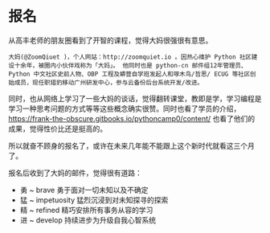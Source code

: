 # 报名

从高丰老师的朋友圈看到了开智的课程，觉得大妈很强很有意思。

```大妈(@ZoomQiuet )，个人网站：http://zoomquiet.io 。因热心维护 Python 社区建设十余年，被圈内小伙伴戏称为「大妈」。 他同时也是 python-cn 邮件组12年管理员、Python 中文社区史前人物、OBP 工程及蟒营自学班发起人和啄木鸟/哲思/ ECUG 等社区创始成员，现任职猎豹移动广州研发中心，参与云备份后台系统开发/改进。```

同时，也从网络上学习了一些大妈的谈话，觉得翻转课堂，教即是学，学习编程是学习一种思考问题的方式等等这些概念确实很赞。同时也看了学员的介绍，https://frank-the-obscure.gitbooks.io/pythoncamp0/content/
也看了他们的成果，觉得性价比还是挺高的。

所以就奋不顾身的报名了，或许在未来几年能不能跟上这个新时代就看这三个月了。

报名后收到了大妈的邮件，觉得很有道路：

* 勇 ~ brave 勇于面对一切未知以及不确定
* 猛 ~ impetuosity 猛烈沉浸到对未知探寻的探索
* 精 ~ refined 精巧安排所有事务从容的学习
* 进 ~ develop 持续进步为升级自我心智系统





